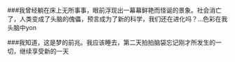 ###我曾经躺在床上无所事事，眼前浮现出一幕幕鲜艳而怪诞的景象。社会消亡了，人类变成了头脑的傀儡，预言成为了新的科学，我们还在进化吗？...色彩在我头脑中yon

###我知道，这是梦的前兆。我应该睡去，第二天拍拍脑袋忘记刚才所发生的一切，继续享受新的一天